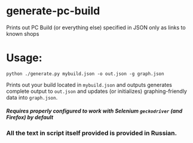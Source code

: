 # generate-pc-build
Prints out PC Build (or everything else) specified in JSON only as links to known shops

# Usage:
`python ./generate.py mybuild.json -o out.json -g graph.json`

Prints out your build located in `mybuild.json` and outputs generates complete output to `out.json` and updates (or initializes) graphing-friendly data into `graph.json`.

##### Requires properly configured to work with Selenium `geckodriver` (and Firefox) by default
### All the text in script itself provided is provided in Russian.
